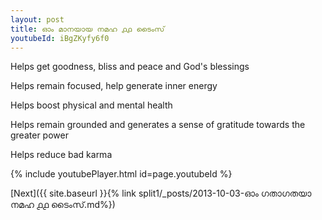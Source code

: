 ```yaml
---
layout: post
title: ഓം മാനയായ നമഹ ൧൧ ടൈംസ്
youtubeId: iBgZKyfy6f0
---
```

 
 
Helps get goodness, bliss and peace and God's blessings
 
Helps remain focused, help generate inner energy 
 
Helps boost physical and mental health 
 
Helps remain grounded and generates a sense of gratitude towards the greater power 
 
Helps reduce bad karma
 
 
 
 


{% include youtubePlayer.html id=page.youtubeId %}
 
[Next]({{ site.baseurl }}{% link  split1/_posts/2013-10-03-ഓം ഗതാഗതയാ നമഹ ൧൧ ടൈംസ്.md%})
 
